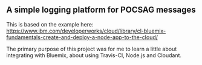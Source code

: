 ## A simple logging platform for POCSAG messages

This is based on the example here:
https://www.ibm.com/developerworks/cloud/library/cl-bluemix-fundamentals-create-and-deploy-a-node-app-to-the-cloud/

The primary purpose of this project was for me to learn a little about integrating with Bluemix, about using Travis-CI, Node.js and Cloudant.
